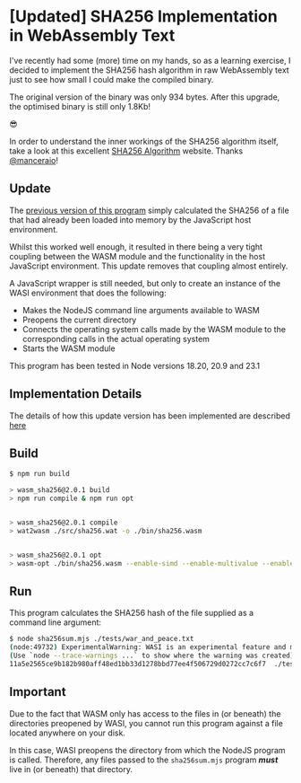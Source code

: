 # [Updated] SHA256 Implementation in WebAssembly Text

I've recently had some (more) time on my hands, so as a learning exercise, I decided to implement the SHA256 hash algorithm in raw WebAssembly text just to see how small I could make the compiled binary.

The original version of the binary was only 934 bytes.
After this upgrade, the optimised binary is still only 1.8Kb!

😎

In order to understand the inner workings of the SHA256 algorithm itself, take a look at this excellent [SHA256 Algorithm](https://sha256algorithm.com/) website.
Thanks [@manceraio](https://twitter.com/manceraio)!

## Update

The [previous version of this program](https://awesome.red-badger.com/chriswhealy/sha256-webassembly) simply calculated the SHA256 of a file that had already been loaded into memory by the JavaScript host environment.

Whilst this worked well enough, it resulted in there being a very tight coupling between the WASM module and the functionality in the host JavaScript environment.
This update removes that coupling almost entirely.

A JavaScript wrapper is still needed, but only to create an instance of the WASI environment that does the following:

* Makes the NodeJS command line arguments available to WASM
* Preopens the current directory
* Connects the operating system calls made by the WASM module to the corresponding calls in the actual operating system
* Starts the WASM module

This program has been tested in Node versions 18.20, 20.9 and 23.1

## Implementation Details

The details of how this update version has been implemented are described [here](./docs/README.md)

## Build

```bash
$ npm run build

> wasm_sha256@2.0.1 build
> npm run compile & npm run opt


> wasm_sha256@2.0.1 compile
> wat2wasm ./src/sha256.wat -o ./bin/sha256.wasm


> wasm_sha256@2.0.1 opt
> wasm-opt ./bin/sha256.wasm --enable-simd --enable-multivalue --enable-bulk-memory -O4 -o ./bin/sha256_opt.wasm
```

## Run

This program calculates the SHA256 hash of the file supplied as a command line argument:

```bash
$ node sha256sum.mjs ./tests/war_and_peace.txt
(node:49732) ExperimentalWarning: WASI is an experimental feature and might change at any time
(Use `node --trace-warnings ...` to show where the warning was created)
11a5e2565ce9b182b980aff48ed1bb33d1278bbd77ee4f506729d0272cc7c6f7  ./tests/war_and_peace.txt
```

## Important

Due to the fact that WASM only has access to the files in (or beneath) the directories preopened by WASI, you cannot run this program against a file located anywhere on your disk.

In this case, WASI preopens the directory from which the NodeJS program is called.
Therefore, any files passed to the `sha256sum.mjs` program ***must*** live in (or beneath) that directory.
